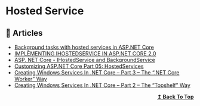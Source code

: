 # Hosted Service

## 📝 Articles

- [Background tasks with hosted services in ASP.NET Core](https://docs.microsoft.com/en-us/aspnet/core/fundamentals/host/hosted-services)
- [IMPLEMENTING IHOSTEDSERVICE IN ASP.NET CORE 2.0](https://www.stevejgordon.co.uk/asp-net-core-2-ihostedservice)
- [ASP. NET Core - IHostedService and BackgroundService](https://girishgodage.in/blog/customize-hostedservices)
- [Customizing ASP.​NET Core Part 05: HostedServices](https://asp.net-hacker.rocks/2018/10/04/customizing-aspnetcore-05-hostedservices.html)
- [Creating Windows Services In .NET Core – Part 3 – The “.NET Core Worker” Way](https://dotnetcoretutorials.com/2019/12/07/creating-windows-services-in-net-core-part-3-the-net-core-worker-way/)
- [Creating Windows Services In .NET Core – Part 2 – The “Topshelf” Way](https://dotnetcoretutorials.com/2019/09/27/creating-windows-services-in-net-core-part-2-the-topshelf-way/)
<div align="right">
  <b><a href="#contents">↥ Back To Top</a></b>
</div>

